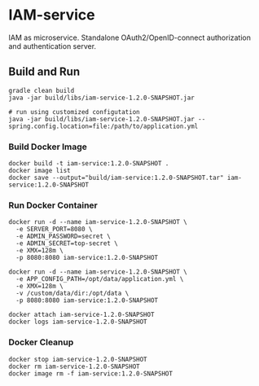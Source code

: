 # IAM-service
IAM as microservice. Standalone OAuth2/OpenID-connect authorization and authentication server. 

## Build and Run
```
gradle clean build
java -jar build/libs/iam-service-1.2.0-SNAPSHOT.jar

# run using customized configutation
java -jar build/libs/iam-service-1.2.0-SNAPSHOT.jar --spring.config.location=file:/path/to/application.yml
```

### Build Docker Image 
```
docker build -t iam-service:1.2.0-SNAPSHOT .
docker image list
docker save --output="build/iam-service:1.2.0-SNAPSHOT.tar" iam-service:1.2.0-SNAPSHOT
```

### Run Docker Container
```
docker run -d --name iam-service-1.2.0-SNAPSHOT \
  -e SERVER_PORT=8080 \
  -e ADMIN_PASSWORD=secret \
  -e ADMIN_SECRET=top-secret \
  -e XMX=128m \
  -p 8080:8080 iam-service:1.2.0-SNAPSHOT

docker run -d --name iam-service-1.2.0-SNAPSHOT \
  -e APP_CONFIG_PATH=/opt/data/application.yml \
  -e XMX=128m \
  -v /custom/data/dir:/opt/data \
  -p 8080:8080 iam-service:1.2.0-SNAPSHOT

docker attach iam-service-1.2.0-SNAPSHOT
docker logs iam-service-1.2.0-SNAPSHOT
```
### Docker Cleanup 
```
docker stop iam-service-1.2.0-SNAPSHOT
docker rm iam-service-1.2.0-SNAPSHOT
docker image rm -f iam-service:1.2.0-SNAPSHOT
```